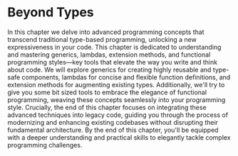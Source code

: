 # Beyond Types
In this chapter we delve into advanced programming concepts that transcend traditional type-based programming, unlocking a new expressiveness in your code. This chapter is dedicated to understanding and mastering generics, lambdas, extension methods, and functional programming styles—key tools that elevate the way you write and think about code. We will explore generics for creating highly reusable and type-safe components, lambdas for concise and flexible function definitions, and extension methods for augmenting existing types. Additionally, we'll try to give you some bit sized tools to embrace the elegance of functional programming, weaving these concepts seamlessly into your programming style. Crucially, the end of this chapter focuses on integrating these advanced techniques into legacy code, guiding you through the process of modernizing and enhancing existing codebases without disrupting their fundamental architecture. By the end of this chapter, you'll be equipped with a deeper understanding and practical skills to elegantly tackle complex programming challenges.